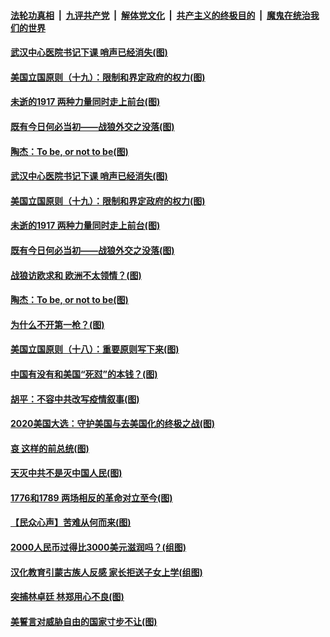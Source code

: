 

####  [法轮功真相](../../../../basic/blob/master/README.md?t=08311032) &nbsp;|&nbsp; [九评共产党](../../../../9ping.md/blob/master/README.md?t=08311032) &nbsp;|&nbsp; [解体党文化](../../../../jtdwh.md/blob/master/README.md?t=08311032)  &nbsp;|&nbsp; [共产主义的终极目的](../../../../gczydzjmd.md/blob/master/README.md?t=08311032) &nbsp;|&nbsp; [魔鬼在统治我们的世界](../../../../mgztzwmdsj.md/blob/master/README.md?t=08311032) 

#### [武汉中心医院书记下课 哨声已经消失(图)](../pages/p4/944656.md?t=08311032) 

#### [美国立国原则（十九）：限制和界定政府的权力(图)](../pages/p4/944282.md?t=08311032) 

#### [未逝的1917 两种力量同时走上前台(图)](../pages/p4/944616.md?t=08311032) 

#### [既有今日何必当初——战狼外交之没落(图)](../pages/p4/944653.md?t=08311032) 

#### [陶杰：To be, or not to be(图)](../pages/p4/944649.md?t=08311032) 


#### [武汉中心医院书记下课 哨声已经消失(图)](../pages/p4/944656.md?t=08311032) 

#### [美国立国原则（十九）：限制和界定政府的权力(图)](../pages/p4/944282.md?t=08311032) 

#### [未逝的1917 两种力量同时走上前台(图)](../pages/p4/944616.md?t=08311032) 

#### [既有今日何必当初——战狼外交之没落(图)](../pages/p4/944653.md?t=08311032) 

#### [战狼访欧求和 欧洲不太领情？(图)](../pages/p4/944652.md?t=08311032) 

#### [陶杰：To be, or not to be(图)](../pages/p4/944649.md?t=08311032) 


#### [为什么不开第一枪？(图)](../pages/p4/944655.md?t=08311032) 

#### [美国立国原则（十八）：重要原则写下来(图)](../pages/p4/944280.md?t=08311032) 

#### [中国有没有和美国“死怼”的本钱？(图)](../pages/p4/944565.md?t=08311032) 

#### [胡平：不容中共改写疫情叙事(图)](../pages/p4/944564.md?t=08311032) 

#### [2020美国大选：守护美国与去美国化的终极之战(图)](../pages/p4/944567.md?t=08311032) 

#### [哀 这样的前总统(图)](../pages/p4/944562.md?t=08311032) 

#### [天灭中共不是灭中国人民(图)](../pages/p4/944561.md?t=08311032) 

#### [1776和1789 两场相反的革命对立至今(图)](../pages/p4/944506.md?t=08311032) 

#### [【民众心声】苦难从何而来(图)](../pages/p4/944199.md?t=08311032) 

#### [2000人民币过得比3000美元滋润吗？(组图)](../pages/p4/944472.md?t=08311032) 

#### [汉化教育引蒙古族人反感 家长拒送子女上学(组图)](../pages/p4/944467.md?t=08311032) 

#### [突捕林卓廷 林郑用心不良(图)](../pages/p4/944475.md?t=08311032) 

#### [美誓言对威胁自由的国家寸步不让(图)](../pages/p4/944464.md?t=08311032) 

